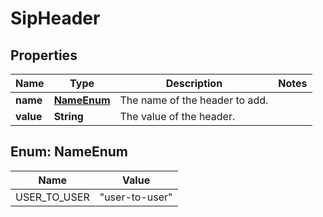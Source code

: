 

# SipHeader


## Properties

| Name | Type | Description | Notes |
|------------ | ------------- | ------------- | -------------|
|**name** | [**NameEnum**](#NameEnum) | The name of the header to add. |  |
|**value** | **String** | The value of the header. |  |



## Enum: NameEnum

| Name | Value |
|---- | -----|
| USER_TO_USER | &quot;user-to-user&quot; |



